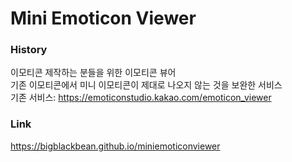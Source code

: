 # Mini Emoticon Viewer

### History
이모티콘 제작하는 분들을 위한 이모티콘 뷰어 <br />
기존 이모티콘에서 미니 이모티콘이 제대로 나오지 않는 것을 보완한 서비스 <br />
기존 서비스: https://emoticonstudio.kakao.com/emoticon_viewer

### Link
https://bigblackbean.github.io/miniemoticonviewer
